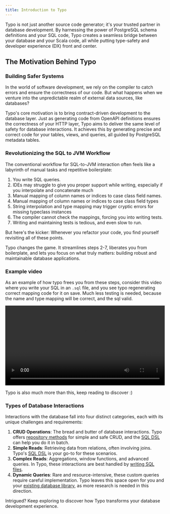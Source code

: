 ```yaml
---
title: Introduction to Typo
---
```


Typo is not just another source code generator; it's your trusted partner in database development. By harnessing the
power of PostgreSQL schema definitions and your SQL code, Typo creates a seamless bridge between your database and your
Scala code, all while putting type-safety and developer experience (DX) front and center.

## The Motivation Behind Typo

### Building Safer Systems

In the world of software development, we rely on the compiler to catch errors and ensure the correctness of our code.
But what happens when we venture into the unpredictable realm of external data sources, like databases?

Typo's core motivation is to bring contract-driven development to the database layer. Just as generating code from
OpenAPI definitions ensures the correctness of your HTTP layer, Typo aims to deliver the same level of safety for
database interactions. It achieves this by generating precise and correct code for your tables, views, and queries, all
guided by PostgreSQL metadata tables.

### Revolutionizing the SQL to JVM Workflow

The conventional workflow for SQL-to-JVM interaction often feels like a labyrinth of manual tasks and repetitive boilerplate:

1. You write SQL queries.
2. IDEs may struggle to give you proper support while writing, especially if you interpolate and concatenate much
3. Manual mapping of column names or indices to case class field names.
4. Manual mapping of column names or indices to case class field types 
5. String interpolation and type mapping may trigger cryptic errors for missing typeclass instances 
6. The compiler cannot check the mappings, forcing you into writing tests.
7. Writing and maintaining tests is tedious, and even slow to run.

But here's the kicker: Whenever you refactor your code, you find yourself revisiting all of these points.

Typo changes the game.
It streamlines steps 2-7, liberates you from boilerplate, and lets you focus on what truly matters: 
building robust and maintainable database applications.

### Example video
As an example of how typo frees you from these steps, consider this video where you write your SQL in an `.sql` file,
and you see typo regenerating correct mapping code for it on save. 
Much less testing is needed, because the name and type mapping will be correct, and the sql valid.

<video
width="100%"
controls
src="https://github.com/oyvindberg/typo/assets/247937/df7c4f2d-b118-4081-81c6-dd03dfe62ee2"
/>

Typo is also much more than this, keep reading to discover :)

### Types of Database Interactions

Interactions with the database fall into four distinct categories, each with its unique challenges and requirements:

1. **CRUD Operations**: The bread and butter of database interactions. Typo offers [repository methods](what-is/relations.md) for simple and safe CRUD, and the [SQL DSL](what-is/dsl.md) can help you do it in batch.
2. **Simple Reads**: Retrieving data from relations, often involving joins. Typo's [SQL DSL](what-is/dsl.md) is your go-to for these scenarios.
3. **Complex Reads**: Aggregations, window functions, and advanced queries. In Typo, these interactions are best handled by [writing SQL files](what-is/sql-is-king.md).
4. **Dynamic Queries**: Rare and resource-intensive, these custom queries require careful implementation. Typo leaves
   this space open for you and your [existing database library](other-features/flexible.md), as more research is needed in this direction.

Intrigued? Keep exploring to discover how Typo transforms your database development experience.